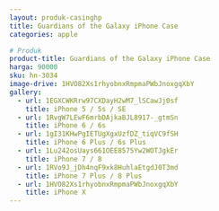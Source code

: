 ```yaml
---
layout: produk-casinghp
title: Guardians of the Galaxy iPhone Case
categories: apple

# Produk
product-title: Guardians of the Galaxy iPhone Case
harga: 90000
sku: hn-3034
image-drive: 1HVO82Xs1rhyobnxRmpmaPWbJnoxgqXbY
gallery:
  - url: 1EGXCWKRrw97CXDayH2wM7_lSCawJj0sf
    title: iPhone 5 / 5s / SE
  - url: 1RvgW7LEwF6mrbDAjkaBJL8917-_gtmSn
    title: iPhone 6 / 6s
  - url: 1gI31KHwPgIETUgXgxUzfDZ_tiqVC9fSH
    title: iPhone 6 Plus / 6s Plus
  - url: 1Lu242osUays661OEE8575Yw2WOTJgkEr
    title: iPhone 7 / 8
  - url: 1RVo9J_jDh4nqF9xk8HuhlaEtgdJ0T3md
    title: iPhone 7 Plus / 8 Plus
  - url: 1HVO82Xs1rhyobnxRmpmaPWbJnoxgqXbY
    title: iPhone X
---
```

